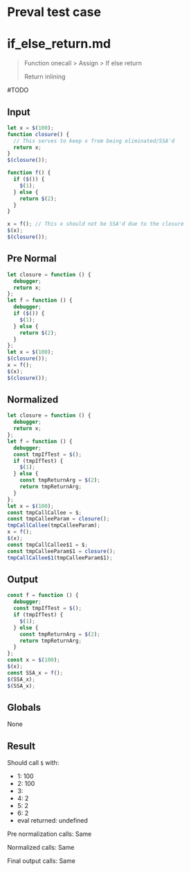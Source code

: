 # Preval test case

# if_else_return.md

> Function onecall > Assign > If else return
>
> Return inlining

#TODO

## Input

`````js filename=intro
let x = $(100);
function closure() {
  // This serves to keep x from being eliminated/SSA'd
  return x;
}
$(closure());

function f() {
  if ($()) {
    $(1);
  } else {
    return $(2);
  }
}

x = f(); // This x should not be SSA'd due to the closure
$(x);
$(closure());
`````

## Pre Normal

`````js filename=intro
let closure = function () {
  debugger;
  return x;
};
let f = function () {
  debugger;
  if ($()) {
    $(1);
  } else {
    return $(2);
  }
};
let x = $(100);
$(closure());
x = f();
$(x);
$(closure());
`````

## Normalized

`````js filename=intro
let closure = function () {
  debugger;
  return x;
};
let f = function () {
  debugger;
  const tmpIfTest = $();
  if (tmpIfTest) {
    $(1);
  } else {
    const tmpReturnArg = $(2);
    return tmpReturnArg;
  }
};
let x = $(100);
const tmpCallCallee = $;
const tmpCalleeParam = closure();
tmpCallCallee(tmpCalleeParam);
x = f();
$(x);
const tmpCallCallee$1 = $;
const tmpCalleeParam$1 = closure();
tmpCallCallee$1(tmpCalleeParam$1);
`````

## Output

`````js filename=intro
const f = function () {
  debugger;
  const tmpIfTest = $();
  if (tmpIfTest) {
    $(1);
  } else {
    const tmpReturnArg = $(2);
    return tmpReturnArg;
  }
};
const x = $(100);
$(x);
const SSA_x = f();
$(SSA_x);
$(SSA_x);
`````

## Globals

None

## Result

Should call `$` with:
 - 1: 100
 - 2: 100
 - 3: 
 - 4: 2
 - 5: 2
 - 6: 2
 - eval returned: undefined

Pre normalization calls: Same

Normalized calls: Same

Final output calls: Same
